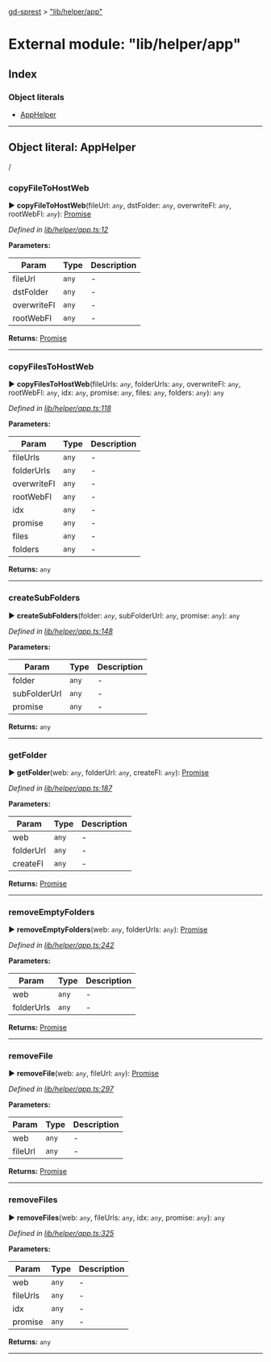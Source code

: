 [gd-sprest](../README.md) > ["lib/helper/app"](../modules/_lib_helper_app_.md)



# External module: "lib/helper/app"

## Index

### Object literals

* [AppHelper](_lib_helper_app_.md#apphelper)



---
<a id="apphelper"></a>

## Object literal: AppHelper


/


<a id="apphelper.copyfiletohostweb"></a>

###  copyFileToHostWeb

► **copyFileToHostWeb**(fileUrl: *`any`*, dstFolder: *`any`*, overwriteFl: *`any`*, rootWebFl: *`any`*): [Promise](../classes/_utils_promise_.promise.md)




*Defined in [lib/helper/app.ts:12](https://github.com/gunjandatta/sprest/blob/3de79f1/src/lib/helper/app.ts#L12)*



**Parameters:**

| Param | Type | Description |
| ------ | ------ | ------ |
| fileUrl | `any`   |  - |
| dstFolder | `any`   |  - |
| overwriteFl | `any`   |  - |
| rootWebFl | `any`   |  - |





**Returns:** [Promise](../classes/_utils_promise_.promise.md)





___
<a id="apphelper.copyfilestohostweb"></a>

###  copyFilesToHostWeb

► **copyFilesToHostWeb**(fileUrls: *`any`*, folderUrls: *`any`*, overwriteFl: *`any`*, rootWebFl: *`any`*, idx: *`any`*, promise: *`any`*, files: *`any`*, folders: *`any`*): `any`




*Defined in [lib/helper/app.ts:118](https://github.com/gunjandatta/sprest/blob/3de79f1/src/lib/helper/app.ts#L118)*



**Parameters:**

| Param | Type | Description |
| ------ | ------ | ------ |
| fileUrls | `any`   |  - |
| folderUrls | `any`   |  - |
| overwriteFl | `any`   |  - |
| rootWebFl | `any`   |  - |
| idx | `any`   |  - |
| promise | `any`   |  - |
| files | `any`   |  - |
| folders | `any`   |  - |





**Returns:** `any`





___
<a id="apphelper.createsubfolders"></a>

###  createSubFolders

► **createSubFolders**(folder: *`any`*, subFolderUrl: *`any`*, promise: *`any`*): `any`




*Defined in [lib/helper/app.ts:148](https://github.com/gunjandatta/sprest/blob/3de79f1/src/lib/helper/app.ts#L148)*



**Parameters:**

| Param | Type | Description |
| ------ | ------ | ------ |
| folder | `any`   |  - |
| subFolderUrl | `any`   |  - |
| promise | `any`   |  - |





**Returns:** `any`





___
<a id="apphelper.getfolder"></a>

###  getFolder

► **getFolder**(web: *`any`*, folderUrl: *`any`*, createFl: *`any`*): [Promise](../classes/_utils_promise_.promise.md)




*Defined in [lib/helper/app.ts:187](https://github.com/gunjandatta/sprest/blob/3de79f1/src/lib/helper/app.ts#L187)*



**Parameters:**

| Param | Type | Description |
| ------ | ------ | ------ |
| web | `any`   |  - |
| folderUrl | `any`   |  - |
| createFl | `any`   |  - |





**Returns:** [Promise](../classes/_utils_promise_.promise.md)





___
<a id="apphelper.removeemptyfolders"></a>

###  removeEmptyFolders

► **removeEmptyFolders**(web: *`any`*, folderUrls: *`any`*): [Promise](../classes/_utils_promise_.promise.md)




*Defined in [lib/helper/app.ts:242](https://github.com/gunjandatta/sprest/blob/3de79f1/src/lib/helper/app.ts#L242)*



**Parameters:**

| Param | Type | Description |
| ------ | ------ | ------ |
| web | `any`   |  - |
| folderUrls | `any`   |  - |





**Returns:** [Promise](../classes/_utils_promise_.promise.md)





___
<a id="apphelper.removefile"></a>

###  removeFile

► **removeFile**(web: *`any`*, fileUrl: *`any`*): [Promise](../classes/_utils_promise_.promise.md)




*Defined in [lib/helper/app.ts:297](https://github.com/gunjandatta/sprest/blob/3de79f1/src/lib/helper/app.ts#L297)*



**Parameters:**

| Param | Type | Description |
| ------ | ------ | ------ |
| web | `any`   |  - |
| fileUrl | `any`   |  - |





**Returns:** [Promise](../classes/_utils_promise_.promise.md)





___
<a id="apphelper.removefiles"></a>

###  removeFiles

► **removeFiles**(web: *`any`*, fileUrls: *`any`*, idx: *`any`*, promise: *`any`*): `any`




*Defined in [lib/helper/app.ts:325](https://github.com/gunjandatta/sprest/blob/3de79f1/src/lib/helper/app.ts#L325)*



**Parameters:**

| Param | Type | Description |
| ------ | ------ | ------ |
| web | `any`   |  - |
| fileUrls | `any`   |  - |
| idx | `any`   |  - |
| promise | `any`   |  - |





**Returns:** `any`





___


